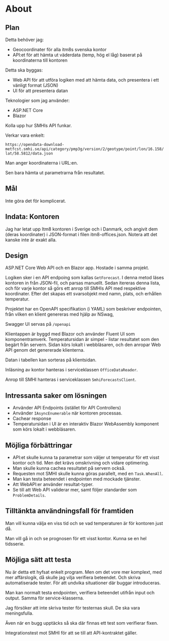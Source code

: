 # About

## Plan

Detta behöver jag:

* Geocoordinater för alla itm8s svenska kontor
* API:et för att hämta ut väderdata (temp, hög el låg) baserat på koordinaterna till kontoren

Detta ska byggas:

* Web API för att utföra logiken med att hämta data, och presentera i ett vänligt format (JSON)
* UI för att presentera datan

Teknologier som jag använder:

* ASP.NET Core
* Blazor

Kolla upp hur SMHIs API funkar.

Verkar vara enkelt:

``
https://opendata-download-metfcst.smhi.se/api/category/pmp3g/version/2/geotype/point/lon/16.158/lat/58.5812/data.json
``

Man anger koordinaterna i URL:en.

Sen bara hämta ut parametrarna från resultatet.

## Mål

Inte göra det för komplicerat.

## Indata: Kontoren

Jag har letat upp Itm8 kontoren i Sverige och i Danmark, och angivit dem (deras koordinater) i JSON-format i filen itm8-offices.json. Notera att det kanske inte är exakt alla.

## Design

ASP.NET Core Web API och en Blazor app. Hostade i samma projekt.

Logiken sker i en API endpoing som kallas ``GetForecast``. I denna metod läses kontoren in från JSON-fil, och parsas manuellt. Sedan itereras denna lista, och för varje kontor så görs ett anrop till SMHIs API med respektive koordinater. Efter det skapas ett svarsobjekt med namn, plats, och erhållen temperatur.

Projektet har en OpenAPI specifikation (i YAML) som beskriver endpointen, från vilken en klient genereras med hjälp av NSwag,

Swagger UI servas på ``/openapi``

Klientappen är byggd med Blazor och använder Fluent UI som komponentramverk. Temperatursidan är simpel - listar resultatet som den begärt från servern. Sidan körs lokalt i webbläsaren, och den anropar Web API genom det genererade klienterna.

Datan i tabellen kan sorteras på klientsidan.

Inläsning av kontor hanteras i  serviceklassen ``OfficeDataReader``.

Anrop till SMHI hanteras i serviceklassen ``SmhiForecastsClient``. 

## Intressanta saker om lösningen

* Använder API Endpoints (istället för API Controllers)
* Använder ``IAsyncEnumerable`` när kontoren processas. 
* Cachear response
* Temperatursidan i UI är en interaktiv Blazor WebAssembly komponent som körs lokalt i webbläsaren.

## Möjliga förbättringar

* API:et skulle kunna ta parametrar som väljer ut temperatur för ett visst kontor och tid. Men det krävs omskrivning och vidare optimering.
* Man skulle kunna cachea resultatet på servern också.
* Requesten mot SMHI skulle kunna göras parallelt, med en ``Task.WhenAll``.
* Man kan testa beteendet i endpointen med mockade tjänster.
* Att WebAPI:er använder resultat-typer.
* Se till att Web API validerar mer, samt följer standarder som ``ProblemDetails``.

## Tilltänkta användningsfall för framtiden

Man vill kunna välja en viss tid och se vad temperaturen är för kontoren just då.

Man vill gå in och se prognosen för ett visst kontor. Kunna se en hel tidsserie.

## Möjliga sätt att testa

Nu är detta ett hyfsat enkelt program. Men om det vore mer komplext, med mer affärslogik, då skulle jag vilja verifiera beteendet. Och skriva automatiserade tester. För att undvika situationer där buggar introduceras.

Man kan normalt testa endpointen, verifiera beteendet utifrån input och output. Samma för service-klasserna.

Jag försöker att inte skriva tester för testernas skull. De ska vara meningsfulla.

Även när en bugg upptäcks så ska där finnas ett test som verifierar fixen.

Integrationstest mot SMHI för att se till att API-kontraktet gäller.